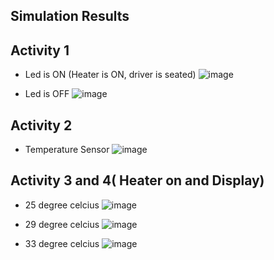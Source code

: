 ## Simulation Results

## Activity 1
* Led is ON (Heater is ON, driver is seated)
![image](https://user-images.githubusercontent.com/80762665/116703487-f9e4e800-a9e7-11eb-8161-92c49e15b1d7.png)

* Led is OFF
![image](https://user-images.githubusercontent.com/80762665/116703585-141ec600-a9e8-11eb-85f7-6a0b7d88c1d6.png)

## Activity 2

* Temperature Sensor
![image](https://user-images.githubusercontent.com/80762665/116703919-6f50b880-a9e8-11eb-8d6f-ccb21423f93f.png)

## Activity 3 and 4( Heater on and Display)

* 25 degree celcius
![image](https://user-images.githubusercontent.com/80762665/116704430-0158c100-a9e9-11eb-962e-96ff2727ff34.png)

* 29 degree celcius
![image](https://user-images.githubusercontent.com/80762665/116704778-67dddf00-a9e9-11eb-978d-0b2b8d39293c.png)

* 33 degree celcius
![image](https://user-images.githubusercontent.com/80762665/116704985-ab384d80-a9e9-11eb-894f-502e39d979fd.png)










```
